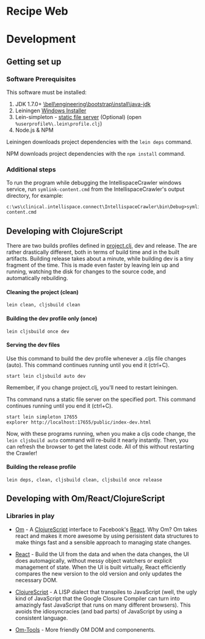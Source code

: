 # Recipe Web

# Development

## Getting set up

### Software Prerequisites

This software must be installed:

1. JDK 1.7.0+ [\\bell\engineering\bootstrap\install\java-jdk](file://bell/illuminate/Engineering/Bootstrap/install/java-jdk/jdk-7u67-windows-x64.exe)
2. Leiningen [Windows Installer](http://leiningen-win-installer.djpowell.net/)
3. Lein-simpleton - [static file server](https://github.com/tailrecursion/lein-simpleton) (Optional) (open `%userprofile%\.lein\profile.clj`)
3. Node.js & NPM

Leiningen downloads project dependencies with the `lein deps` command.

NPM downloads project dependencies with the `npm install` command.

### Additional steps

To run the program while debugging the IntellispaceCrawler windows service, run `symlink-content.cmd` from the IntellispaceCrawler's output directory, for example:

    c:\ws\clinical.intellispace.connect\IntellispaceCrawler\bin\Debug>symlink-content.cmd

## Developing with ClojureScript

There are two builds profiles defined in [project.clj](project.clj), dev and release.  The are rather drastically different, both in terms of build time and in the built artifacts.  Building release takes about a minute, while building dev is a tiny fragment of the time.  This is made even faster by leaving lein up and running, watching the disk for changes to the source code, and automatically rebuilding.

#### Cleaning the project (clean)

    lein clean, cljsbuild clean

#### Building the dev profile only (once)

    lein cljsbuild once dev

#### Serving the dev files

Use this command to build the dev profile whenever a .cljs file changes (auto).  This command continues running until you end it (ctrl+C).

    start lein cljsbuild auto dev

Remember, if you change project.clj, you'll need to restart leiningen.

Ths command runs a static file server on the specified port.  This command continues running until you end it (ctrl+C).

    start lein simpleton 17655
    explorer http://localhost:17655/public/index-dev.html

Now, with these programs running, when you make a cljs code change, the `lein cljsbuild auto` command will re-build it nearly instantly.  Then, you can refresh the browser to get the latest code.  All of this without restarting the Crawler!


#### Building the release profile

    lein deps, clean, cljsbuild clean, cljsbuild once release

## Developing with Om/React/ClojureScript

### Libraries in play

* [Om](https://github.com/swannodette/om) - A [ClojureScript](https://github.com/clojure/clojurescript) interface to Facebook's [React](http://facebook.github.io/react/).  Why Om?  Om takes react and makes it more awesome by using perisistent data structures to make things fast and a sensible approach to managing state changes.

* [React](http://facebook.github.io/react/) - Build the UI from the data and when the data changes, the UI does automagically, without messy object watchers or explicit management of state.  When the UI is built virtually, React efficiently compares the new version to the old version and only updates the necessary DOM.

* [ClojureScript](https://github.com/clojure/clojurescript) - A LISP dialect that transpiles to JavaScript (well, the ugly kind of JavaScript that the Google Closure Compiler can turn into amazingly fast JavaScript that runs on many different browsers).  This avoids the idiosyncracies (and bad parts) of JavaScript by using a consistent language.

* [Om-Tools](https://github.com/Prismatic/om-tools) - More friendly OM DOM and componenents.

